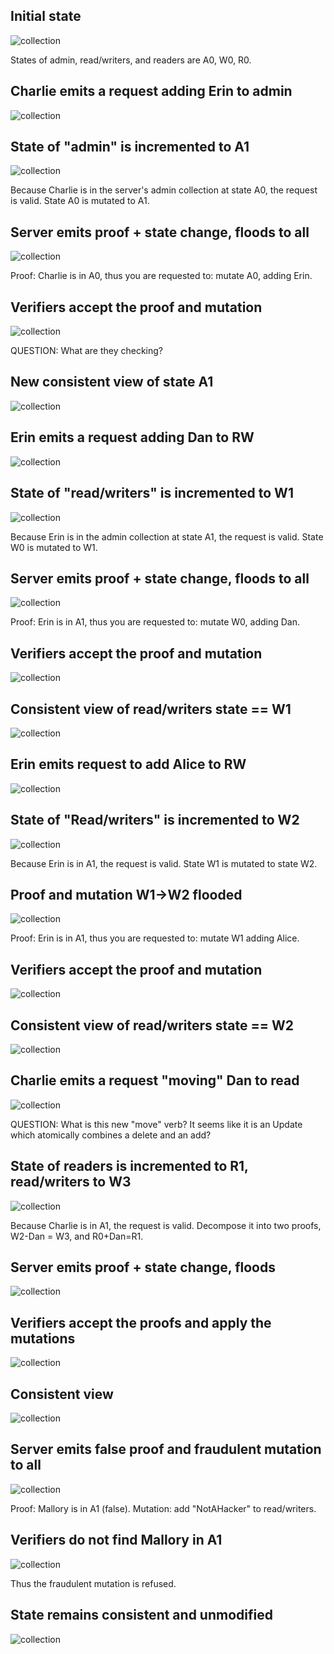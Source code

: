 ## Initial state
![collection](assets/images/example/0.gif)

States of admin, read/writers, and readers are A0, W0, R0.

## Charlie emits a request adding Erin to admin
![collection](assets/images/example/1.gif)

## State of "admin" is incremented to A1
![collection](assets/images/example/2.gif)

Because Charlie is in the server's admin collection at state A0, the request is valid. State A0 is mutated to A1.

## Server emits proof + state change, floods to all
![collection](assets/images/example/3.gif)

Proof: Charlie is in A0, thus you are requested to: mutate A0, adding Erin.

## Verifiers accept the proof and mutation
![collection](assets/images/example/4.gif)

QUESTION: What are they checking?

## New consistent view of state A1
![collection](assets/images/example/5.gif)

## Erin emits a request adding Dan to RW
![collection](assets/images/example/6.gif)

## State of "read/writers" is incremented to W1
![collection](assets/images/example/7.gif)

Because Erin is in the admin collection at state A1, the request is valid. State W0 is mutated to W1.

## Server emits proof + state change, floods to all
![collection](assets/images/example/8.gif)

Proof: Erin is in A1, thus you are requested to: mutate W0, adding Dan.

## Verifiers accept the proof and mutation
![collection](assets/images/example/9.gif)

## Consistent view of read/writers state == W1
![collection](assets/images/example/10.gif)

## Erin emits request to add Alice to RW
![collection](assets/images/example/11.gif)

## State of "Read/writers" is incremented to W2
![collection](assets/images/example/12.gif)

Because Erin is in A1, the request is valid. State W1 is mutated to state W2.

## Proof and mutation W1->W2 flooded
![collection](assets/images/example/13.gif)

Proof: Erin is in A1, thus you are requested to: mutate W1 adding Alice.

## Verifiers accept the proof and mutation
![collection](assets/images/example/14.gif)

## Consistent view of read/writers state == W2
![collection](assets/images/example/15.gif)

## Charlie emits a request "moving" Dan to read
![collection](assets/images/example/16.gif)

QUESTION: What is this new "move" verb? It seems like it is an Update which atomically combines a delete and an add?

## State of readers is incremented to R1, read/writers to W3
![collection](assets/images/example/17.gif)

Because Charlie is in A1, the request is valid. Decompose it into two proofs, W2-Dan = W3, and R0+Dan=R1.

## Server emits proof + state change, floods
![collection](assets/images/example/18.gif)

## Verifiers accept the proofs and apply the mutations
![collection](assets/images/example/19.gif)

## Consistent view
![collection](assets/images/example/20.gif)

## Server emits false proof and fraudulent mutation to all
![collection](assets/images/example/21.gif)

Proof: Mallory is in A1 (false). Mutation: add "NotAHacker" to read/writers.

## Verifiers do not find Mallory in A1
![collection](assets/images/example/22.gif)

Thus the fraudulent mutation is refused.

## State remains consistent and unmodified
![collection](assets/images/example/23.gif)

